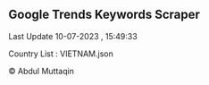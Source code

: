 

## Google Trends Keywords Scraper 
 
Last Update 10-07-2023 , 15:49:33

Country List :
VIETNAM.json



© Abdul Muttaqin 
